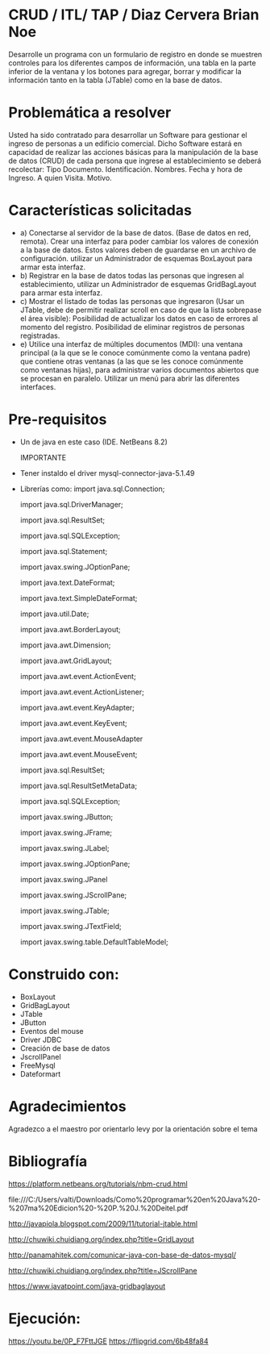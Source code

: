 # CRUD / ITL/ TAP / Diaz Cervera Brian Noe

Desarrolle un programa con un formulario de registro en donde se muestren controles para los diferentes campos de información, una tabla en la parte inferior de la ventana y los botones para agregar, borrar y modificar la información tanto en la tabla (JTable) como en la base de datos.
# Problemática a resolver
Usted ha sido contratado para desarrollar un Software para gestionar el ingreso de personas a un edificio comercial. Dicho Software estará en capacidad de realizar las acciones básicas para la manipulación de la base de datos (CRUD) de cada persona que ingrese al establecimiento se deberá recolectar: Tipo Documento. Identificación. Nombres. Fecha y hora de Ingreso. A quien Visita. Motivo.
# Características solicitadas 
- a) Conectarse al servidor de la base de datos. (Base de datos en red, remota). Crear una interfaz para poder cambiar los valores de conexión a la base de datos. Estos valores deben de guardarse en un archivo de configuración. utilizar un Administrador de esquemas BoxLayout para armar esta interfaz. 
- b) Registrar en la base de datos todas las personas que ingresen al establecimiento, utilizar un Administrador de esquemas GridBagLayout para armar esta interfaz. 
- c) Mostrar el listado de todas las personas que ingresaron (Usar un JTable, debe de permitir realizar scroll en caso de que la lista sobrepase el área visible): Posibilidad de actualizar los datos en caso de errores al momento del registro. Posibilidad de eliminar registros de personas registradas.
- e) Utilice una interfaz de múltiples documentos (MDI): una ventana principal (a la que se le conoce comúnmente como la ventana padre) que contiene otras ventanas (a las que se les conoce comúnmente como ventanas hijas), para administrar varios documentos abiertos que se procesan en paralelo. Utilizar un menú para abrir las diferentes interfaces.
# Pre-requisitos 
- Un de java en este caso (IDE. NetBeans 8.2) 

  IMPORTANTE
  
- Tener instaldo el driver mysql-connector-java-5.1.49
- Librerías como:
  import java.sql.Connection;
  
  import java.sql.DriverManager;
  
  import java.sql.ResultSet;
  
  import java.sql.SQLException;
  
  import java.sql.Statement;
  
  import javax.swing.JOptionPane;
  
  import java.text.DateFormat;
  
  import java.text.SimpleDateFormat;
  
  import java.util.Date;
  
  import java.awt.BorderLayout;
  
  import java.awt.Dimension;
  
  import java.awt.GridLayout;
  
  import java.awt.event.ActionEvent;
  
  import java.awt.event.ActionListener;
  
  import java.awt.event.KeyAdapter;
  
  import java.awt.event.KeyEvent;
  
  import java.awt.event.MouseAdapter
  
  import java.awt.event.MouseEvent;
  
  import java.sql.ResultSet;
  
  import java.sql.ResultSetMetaData;
  
  import java.sql.SQLException;
  
  import javax.swing.JButton;
  
  import javax.swing.JFrame;
  
  import javax.swing.JLabel;
  
  import javax.swing.JOptionPane;
  
  import javax.swing.JPanel
  
  import javax.swing.JScrollPane;
  
  import javax.swing.JTable;
  
  import javax.swing.JTextField;
  
  import javax.swing.table.DefaultTableModel;







# Construido con:
-	BoxLayout
-	GridBagLayout
-	JTable
-	JButton
-	Eventos del mouse
-	Driver JDBC
-	Creación de base de datos
-	JscrollPanel
-	FreeMysql
-	Dateformart

# Agradecimientos
Agradezco a el maestro por orientarlo levy por la orientación sobre el tema 

# Bibliografía
https://platform.netbeans.org/tutorials/nbm-crud.html

file:///C:/Users/valti/Downloads/Como%20programar%20en%20Java%20-%207ma%20Edicion%20-%20P.%20J.%20Deitel.pdf

http://javapiola.blogspot.com/2009/11/tutorial-jtable.html

http://chuwiki.chuidiang.org/index.php?title=GridLayout

http://panamahitek.com/comunicar-java-con-base-de-datos-mysql/

http://chuwiki.chuidiang.org/index.php?title=JScrollPane

https://www.javatpoint.com/java-gridbaglayout

# Ejecución:
https://youtu.be/0P_F7FttJGE
https://flipgrid.com/6b48fa84
